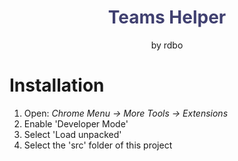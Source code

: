 <h1 align="center" style="color: #404070FF" >
    Teams Helper
</h1>  
<p align="center">by rdbo</p>

# Installation

1. Open: <i>Chrome Menu -> More Tools -> Extensions</i>  
2. Enable 'Developer Mode'  
3. Select 'Load unpacked'  
4. Select the 'src' folder of this project  
